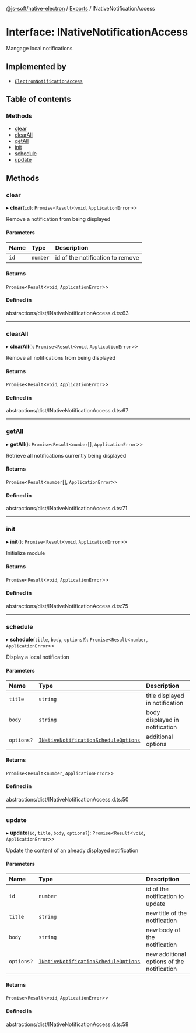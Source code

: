 [@js-soft/native-electron](../README.md) / [Exports](../modules.md) / INativeNotificationAccess

# Interface: INativeNotificationAccess

Mangage local notifications

## Implemented by

-   [`ElectronNotificationAccess`](../classes/ElectronNotificationAccess.md)

## Table of contents

### Methods

-   [clear](INativeNotificationAccess.md#clear)
-   [clearAll](INativeNotificationAccess.md#clearall)
-   [getAll](INativeNotificationAccess.md#getall)
-   [init](INativeNotificationAccess.md#init)
-   [schedule](INativeNotificationAccess.md#schedule)
-   [update](INativeNotificationAccess.md#update)

## Methods

### clear

▸ **clear**(`id`): `Promise`<`Result`<`void`, `ApplicationError`\>\>

Remove a notification from being displayed

#### Parameters

| Name | Type     | Description                      |
| :--- | :------- | :------------------------------- |
| `id` | `number` | id of the notification to remove |

#### Returns

`Promise`<`Result`<`void`, `ApplicationError`\>\>

#### Defined in

abstractions/dist/INativeNotificationAccess.d.ts:63

---

### clearAll

▸ **clearAll**(): `Promise`<`Result`<`void`, `ApplicationError`\>\>

Remove all notifications from being displayed

#### Returns

`Promise`<`Result`<`void`, `ApplicationError`\>\>

#### Defined in

abstractions/dist/INativeNotificationAccess.d.ts:67

---

### getAll

▸ **getAll**(): `Promise`<`Result`<`number`[], `ApplicationError`\>\>

Retrieve all notifications currently being displayed

#### Returns

`Promise`<`Result`<`number`[], `ApplicationError`\>\>

#### Defined in

abstractions/dist/INativeNotificationAccess.d.ts:71

---

### init

▸ **init**(): `Promise`<`Result`<`void`, `ApplicationError`\>\>

Initialize module

#### Returns

`Promise`<`Result`<`void`, `ApplicationError`\>\>

#### Defined in

abstractions/dist/INativeNotificationAccess.d.ts:75

---

### schedule

▸ **schedule**(`title`, `body`, `options?`): `Promise`<`Result`<`number`, `ApplicationError`\>\>

Display a local notification

#### Parameters

| Name       | Type                                                                          | Description                     |
| :--------- | :---------------------------------------------------------------------------- | :------------------------------ |
| `title`    | `string`                                                                      | title displayed in notification |
| `body`     | `string`                                                                      | body displayed in notification  |
| `options?` | [`INativeNotificationScheduleOptions`](INativeNotificationScheduleOptions.md) | additional options              |

#### Returns

`Promise`<`Result`<`number`, `ApplicationError`\>\>

#### Defined in

abstractions/dist/INativeNotificationAccess.d.ts:50

---

### update

▸ **update**(`id`, `title`, `body`, `options?`): `Promise`<`Result`<`void`, `ApplicationError`\>\>

Update the content of an already displayed notification

#### Parameters

| Name       | Type                                                                          | Description                                |
| :--------- | :---------------------------------------------------------------------------- | :----------------------------------------- |
| `id`       | `number`                                                                      | id of the notification to update           |
| `title`    | `string`                                                                      | new title of the notification              |
| `body`     | `string`                                                                      | new body of the notification               |
| `options?` | [`INativeNotificationScheduleOptions`](INativeNotificationScheduleOptions.md) | new additional options of the notification |

#### Returns

`Promise`<`Result`<`void`, `ApplicationError`\>\>

#### Defined in

abstractions/dist/INativeNotificationAccess.d.ts:58
